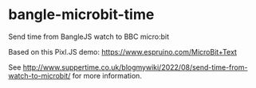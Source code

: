 # bangle-microbit-time
Send time from BangleJS watch to BBC micro:bit

Based on this Pixl.JS demo: https://www.espruino.com/MicroBit+Text 

See http://www.suppertime.co.uk/blogmywiki/2022/08/send-time-from-watch-to-microbit/ for more information.
